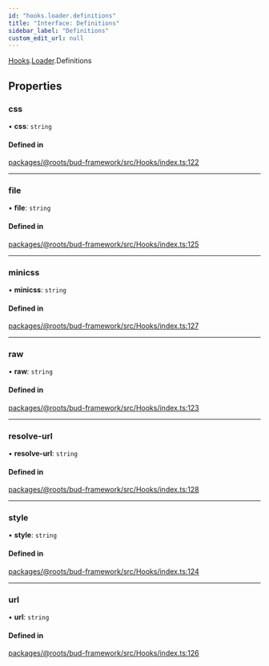 ```yaml
---
id: "hooks.loader.definitions"
title: "Interface: Definitions"
sidebar_label: "Definitions"
custom_edit_url: null
---
```


[Hooks](../modules/hooks.md).[Loader](../modules/hooks.loader.md).Definitions

## Properties

### css

• **css**: `string`

#### Defined in

[packages/@roots/bud-framework/src/Hooks/index.ts:122](https://github.com/roots/bud/blob/e6633219/packages/@roots/bud-framework/src/Hooks/index.ts#L122)

___

### file

• **file**: `string`

#### Defined in

[packages/@roots/bud-framework/src/Hooks/index.ts:125](https://github.com/roots/bud/blob/e6633219/packages/@roots/bud-framework/src/Hooks/index.ts#L125)

___

### minicss

• **minicss**: `string`

#### Defined in

[packages/@roots/bud-framework/src/Hooks/index.ts:127](https://github.com/roots/bud/blob/e6633219/packages/@roots/bud-framework/src/Hooks/index.ts#L127)

___

### raw

• **raw**: `string`

#### Defined in

[packages/@roots/bud-framework/src/Hooks/index.ts:123](https://github.com/roots/bud/blob/e6633219/packages/@roots/bud-framework/src/Hooks/index.ts#L123)

___

### resolve-url

• **resolve-url**: `string`

#### Defined in

[packages/@roots/bud-framework/src/Hooks/index.ts:128](https://github.com/roots/bud/blob/e6633219/packages/@roots/bud-framework/src/Hooks/index.ts#L128)

___

### style

• **style**: `string`

#### Defined in

[packages/@roots/bud-framework/src/Hooks/index.ts:124](https://github.com/roots/bud/blob/e6633219/packages/@roots/bud-framework/src/Hooks/index.ts#L124)

___

### url

• **url**: `string`

#### Defined in

[packages/@roots/bud-framework/src/Hooks/index.ts:126](https://github.com/roots/bud/blob/e6633219/packages/@roots/bud-framework/src/Hooks/index.ts#L126)
